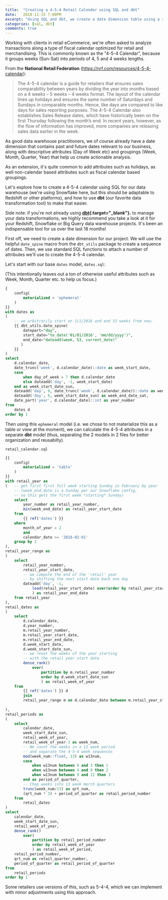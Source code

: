 ```yaml
---
title:  "Creating a 4-5-4 Retail Calendar using SQL and dbt"
date:   2018-11-15 7:00PM
excerpt: "Using SQL and dbt, we create a date dimension table using a retail/merchandising calendar known as a 4-5-5 calendar."
categories: [sql, dbt]
comments: true
---
```


Working with clients in retail eCommerce, we're often asked to analyze transactions along a type of fiscal calendar optimized for retail and merchandising. This is commonly known as the "4-5-4 Calendar", because it groups weeks (Sun-Sat) into periods of 4, 5 and 4 weeks lengths.

From the **National Retail Federation** (https://nrf.com/resources/4-5-4-calendar):
> The 4-5-4 calendar is a guide for retailers that ensures sales comparability between years by dividing the year into months based on a 4 weeks – 5 weeks – 4 weeks format. The layout of the calendar lines up holidays and ensures the same number of Saturdays and Sundays in comparable months. Hence, like days are compared to like days for sales reporting purposes. The 4-5-4 Calendar also establishes Sales Release dates, which have historically been on the first Thursday following the month’s end. In recent years, however, as the flow of information has improved, more companies are releasing sales data earlier in the week.

As good data warehouse practitioners, we of course already have a date dimension that contains past and future dates relevant to our business, along with descriptive attributes (Day of Week etc) and groupings (Week, Month, Quarter, Year) that help us create actionable analysis. 

As an extension, it's quite common to add attributes such as holidays, as well non-calendar based attributes such as fiscal calendar based groupings.

Let's explore how to create a 4-5-4 calendar using SQL for our data warehouse (we're using Snowflake here, but this should be adaptable to Redshift or other platforms), and how to use **dbt** (our favorite data transformation tool) to make that easier.

Side note: if you're not already using **[dbt](https://www.getdbt.com/){:target="_blank"}.** to manage your data transformations, we highly recommend you take a look at it for your Redshift, Snowflake or Big Query data warehouse projects. It's been an indispensable tool for us over the last 18 months! 

First off, we need to create a date dimension for our project. We will use the helpful `date_spine` macro from the `dbt_utils` package to create a sequence of dates. Then, we use standard SQL functions to attach a number of attributes we'll use to create the 4-5-4 calendar.

Let's start with our base `dates` model, `dates.sql`:

(This intentionally leaves out a ton of otherwise useful attributes such as Week, Month, Quarter etc. to help us focus.)

```sql
{
    config(
        materialized = 'ephemeral'
    )
}}
with dates as
(
    -- we arbitrarily start on 1/1/2016 and end 53 weeks from now:
    {{ dbt_utils.date_spine(
        datepart="day",
        start_date="to_date('01/01/2016', 'mm/dd/yyyy')",
        end_date="dateadd(week, 53, current_date)"
       )
    }}
)
select
    d.calendar_date,
    date_trunc('week', d.calendar_date)::date as week_start_date,
    case 
        when day_of_week = 7 then d.calendar_date
        else dateadd('day', -1, week_start_date) 
    end as week_start_date_sun,
    dateadd('day', 6, date_trunc('week', d.calendar_date))::date as week_end_date,
    dateadd('day', 6, week_start_date_sun) as week_end_date_sat,
    date_part('year', d.calendar_date)::int as year_number
from
    dates d
order by 1
```

Then using this `ephemeral` model (i.e. we chose to not materialize this as a table or view at the moment), we can calculate the 4-5-4 attributes in a separate **dbt** model (thus, separating the 2 models in 2 files for better organization and reusabilty).

`retail_calendar.sql`
```sql
{{
    config(
        materialized = 'table'
    )
}}
with retail_year as 
(   -- get first first full week starting Sunday in February by year
    -- (week_end_date is a Sunday per our Snowflake config, 
    -- so this gets the first week *starting* Sunday)
    select 
        year_number as retail_year_number,
        min(week_end_date) as retail_year_start_date
    from 
        {{ ref('dates') }}
    where 
        month_of_year = 2 
        and 
        calendar_date >= '2016-02-01'
    group by 1
),
retail_year_range as 
(
    select
        retail_year_number,
        retail_year_start_date,
        -- we compute the end of the 'retail' year 
        -- by shifting the next start date back one day 
        dateadd('day', -1, 
            lead(retail_year_start_date) over(order by retail_year_start_date)
            ) as retail_year_end_date
    from retail_year
),
retail_dates as 
(
    select
        d.calendar_date,
        d.year_number,
        m.retail_year_number,
        m.retail_year_start_date,
        m.retail_year_end_date,
        d.week_start_date,
        d.week_start_date_sun,
        -- we reset the weeks of the year starting 
        -- with the retail year start date
        dense_rank() 
            over(
                partition by m.retail_year_number 
                order by d.week_start_date_sun
                ) as retail_week_of_year 
    from
        {{ ref('dates') }} d
        join
        retail_year_range m on d.calendar_date between m.retail_year_start_date and m.retail_year_end_date
    
),
retail_periods as 
(
    select
        calendar_date,
        week_start_date_sun,
        retail_week_of_year,
        retail_week_of_year-1 as week_num,
        -- We count the weeks in a 12 week period
        -- and separate the 4-5-4 week sequences
        mod(week_num::float, 13) as w13num,
        case 
            when w13num between 0 and 3 then 1
            when w13num between 4 and 8 then 2
            when w13num between 9 and 12 then 3
        end as period_of_quarter,
        -- Chop weeks into 13 week merch quarters
        trunc(week_num/13) as qrt_num,
        (qrt_num * 3) + period_of_quarter as retail_period_number
    from
        retail_dates
)
select
    calendar_date,
    week_start_date_sun,
    retail_week_of_year, 
    dense_rank() 
        over(
            partition by retail_period_number 
            order by retail_week_of_year
            ) as retail_week_of_period,
    retail_period_number,
    qrt_num as retail_quarter_number,
    period_of_quarter as retail_period_of_quarter
from 
    retail_periods 
order by 1

```

Some retailers use versions of this, such as 5-4-4, which we can implement with minor adjustments using this approach.  
